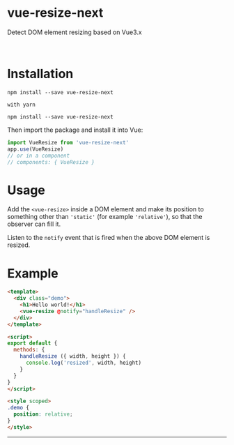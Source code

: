 # vue-resize-next

Detect DOM element resizing based on Vue3.x

<br>

# Installation

```
npm install --save vue-resize-next

with yarn 

npm install --save vue-resize-next
```

Then import the package and install it into Vue:

```javascript
import VueResize from 'vue-resize-next'
app.use(VueResize)
// or in a component
// components: { VueResize }
```

# Usage

Add the `<vue-resize>` inside a DOM element and make its position to something other than `'static'` (for example `'relative'`), so that the observer can fill it.

Listen to the `notify` event that is fired when the above DOM element is resized.

# Example

```html
<template>
  <div class="demo">
    <h1>Hello world!</h1>
    <vue-resize @notify="handleResize" />
  </div>
</template>

<script>
export default {
  methods: {
    handleResize ({ width, height }) {
      console.log('resized', width, height)
    }
  }
}
</script>

<style scoped>
.demo {
  position: relative;
}
</style>
```

---
